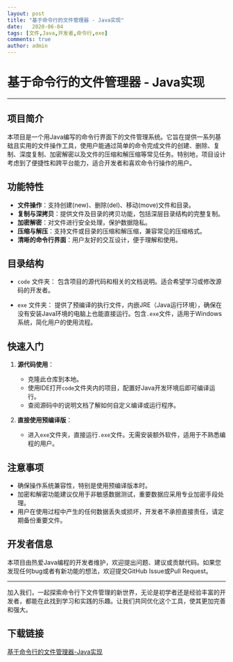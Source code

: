 ```yaml
---
layout: post
title: "基于命令行的文件管理器 - Java实现"
date:   2020-06-04
tags: [文件,Java,开发者,命令行,exe]
comments: true
author: admin
---
```

# 基于命令行的文件管理器 - Java实现

---

## 项目简介

本项目是一个用Java编写的命令行界面下的文件管理系统。它旨在提供一系列基础且实用的文件操作工具，使用户能通过简单的命令完成文件的创建、删除、复制、深度复制、加密解密以及文件的压缩和解压缩等常见任务。特别地，项目设计考虑到了便捷性和跨平台能力，适合开发者和喜欢命令行操作的用户。

## 功能特性

- **文件操作**：支持创建(new)、删除(del)、移动(move)文件和目录。
- **复制与深拷贝**：提供文件及目录的拷贝功能，包括深层目录结构的完整复制。
- **加密解密**：对文件进行安全处理，保护数据隐私。
- **压缩与解压**：支持文件或目录的压缩和解压缩，兼容常见的压缩格式。
- **清晰的命令行界面**：用户友好的交互设计，便于理解和使用。

## 目录结构

- `code` 文件夹：
  包含项目的源代码和相关的文档说明。适合希望学习或修改源码的开发者。
  
- `exe` 文件夹：
  提供了预编译的执行文件，内嵌JRE（Java运行环境），确保在没有安装Java环境的电脑上也能直接运行。包含`.exe`文件，适用于Windows系统，简化用户的使用流程。

## 快速入门

1. **源代码使用**：
   - 克隆此仓库到本地。
   - 使用IDE打开`code`文件夹内的项目，配置好Java开发环境后即可编译运行。
   - 查阅源码中的说明文档了解如何自定义编译或运行程序。

2. **直接使用预编译版**：
   - 进入`exe`文件夹，直接运行`.exe`文件。无需安装额外软件，适用于不熟悉编程的用户。

## 注意事项

- 确保操作系统兼容性，特别是使用预编译版本时。
- 加密和解密功能建议仅用于非敏感数据测试，重要数据应采用专业加密手段处理。
- 用户在使用过程中产生的任何数据丢失或损坏，开发者不承担直接责任，请定期备份重要文件。

## 开发者信息

本项目由热爱Java编程的开发者维护，欢迎提出问题、建议或贡献代码。如果您发现任何bug或者有新功能的想法，欢迎提交GitHub Issue或Pull Request。

---

加入我们，一起探索命令行下文件管理的新世界，无论是初学者还是经验丰富的开发者，都能在此找到学习和实践的乐趣。让我们共同优化这个工具，使其更加完善和强大。

## 下载链接

[基于命令行的文件管理器-Java实现](https://pan.quark.cn/s/37ffb4033521)
